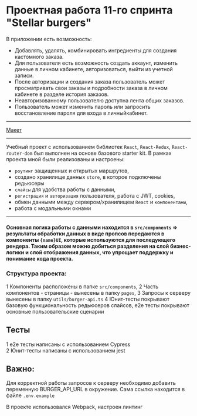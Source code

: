 # Проектная работа 11-го спринта "Stellar burgers"

В приложении есть возможность:
- Добавлять, удалять, комбинировать ингредиенты для создания кастомного заказа. 
- Для пользователя есть возможность создать аккаунт, изменить данные в личном кабинете, авторизоваться, выйти из учетной записи. 
- После авторизации и создания заказа пользователь может просматривать свои заказы и подробности заказа в личном кабинете в разделе история заказов. 
- Неавторизованному пользователю доступна лента общих заказов. 
- Пользователь может изменить пароль или запросить восстановление пароля для входа в личныйкабинет. 
_____
[Макет](<https://www.figma.com/file/vIywAvqfkOIRWGOkfOnReY/React-Fullstack_-Проектные-задачи-(3-месяца)_external_link?type=design&node-id=0-1&mode=design>)

----------------
Учебный проект с использованием библиотек `React`, `React-Redux`, `React-router-dom` был выполнен на основе базового starter kit. В рамках проекта мной были реализованы и настроены:

- `роутинг` защищенных и открытых маршрутов, 
-  создано хранилище данных `store`, в которое подключены редьюсеры
- `слайсы` для удобства работы с данными,
- `регистрация` и `авторизация` пользователя, работа с JWT, cookies,
- обмен данными между сервером/хранилищем `React` и `компонентами`,
- работа с модальными окнами
---
#### Основная логика работы с данными находится в `src/components` => результаты обработки данных в виде пропсов передаются в компоненты `{name}UI`, которые используются для последующего рендера. Таким образом можно добиться разделения на слой бизнес-логики и слой отображения данных, что упрощает поддержку и понимание кода проекта. 

### Структура проекта: 

1  Компоненты расположены в папке `src/components`,
2  Часть компонентов - страницы - вынесены в папку `pages`,
3  Запросы к серверу вынесены в папку `utils/burger-api.ts`
4  Юнит-тесты покрывают базовую функциональность редьюсеров слайсов, е2е тесты покрывают основные пользовательские сценарии

## Тесты

1  е2е тесты написаны с использованием Cypress  
2  Юнит-тесты написаны с использованием jest

## Важно:
Для корректной работы запросов к серверу необходимо добавить переменную BURGER_API_URL в окружение. Сама ссылка находится в файле `.env.example`

В проекте использовалcя Webpack, настроен линтинг


